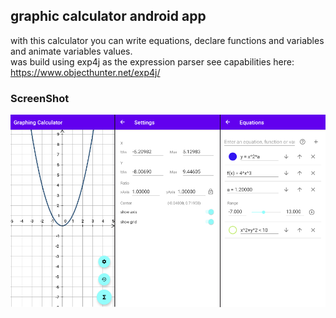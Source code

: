 
## graphic calculator android app 

with this calculator you can write equations, declare functions and variables and animate variables values.  
was build using exp4j as the expression parser see capabilities here:  
https://www.objecthunter.net/exp4j/


### ScreenShot  

![calculator app](https://raw.githubusercontent.com/pcx229/android-graphic-clculator/master/screenshot.png)